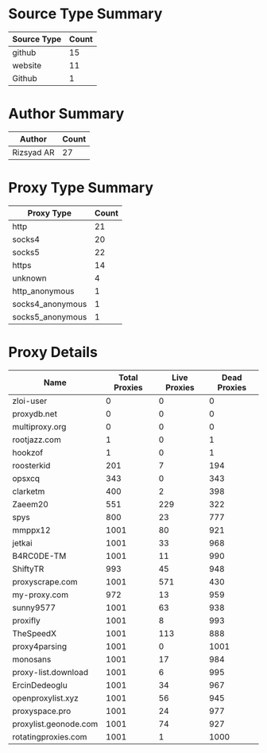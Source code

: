 # Source Type Summary

| Source Type | Count |
|-------------|-------|
| github | 15 |
| website | 11 |
| Github | 1 |


# Author Summary

| Author | Count |
|--------|-------|
| Rizsyad AR | 27 |


# Proxy Type Summary

| Proxy Type | Count |
|------------|-------|
| http | 21 |
| socks4 | 20 |
| socks5 | 22 |
| https | 14 |
| unknown | 4 |
| http_anonymous | 1 |
| socks4_anonymous | 1 |
| socks5_anonymous | 1 |


# Proxy Details

| Name | Total Proxies | Live Proxies | Dead Proxies |
|------|---------------|--------------|---------------|
| zloi-user | 0 | 0 | 0 |
| proxydb.net | 0 | 0 | 0 |
| multiproxy.org | 0 | 0 | 0 |
| rootjazz.com | 1 | 0 | 1 |
| hookzof | 1 | 0 | 1 |
| roosterkid | 201 | 7 | 194 |
| opsxcq | 343 | 0 | 343 |
| clarketm | 400 | 2 | 398 |
| Zaeem20 | 551 | 229 | 322 |
| spys | 800 | 23 | 777 |
| mmppx12 | 1001 | 80 | 921 |
| jetkai | 1001 | 33 | 968 |
| B4RC0DE-TM | 1001 | 11 | 990 |
| ShiftyTR | 993 | 45 | 948 |
| proxyscrape.com | 1001 | 571 | 430 |
| my-proxy.com | 972 | 13 | 959 |
| sunny9577 | 1001 | 63 | 938 |
| proxifly | 1001 | 8 | 993 |
| TheSpeedX | 1001 | 113 | 888 |
| proxy4parsing | 1001 | 0 | 1001 |
| monosans | 1001 | 17 | 984 |
| proxy-list.download | 1001 | 6 | 995 |
| ErcinDedeoglu | 1001 | 34 | 967 |
| openproxylist.xyz | 1001 | 56 | 945 |
| proxyspace.pro | 1001 | 24 | 977 |
| proxylist.geonode.com | 1001 | 74 | 927 |
| rotatingproxies.com | 1001 | 1 | 1000 |
